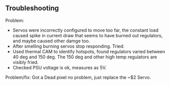 

## Troubleshooting

Problem: 
- Servos were incorrectly configured to move too far, the constant load caused spike in current draw that seems to have burned out regulators, and maybe caused other damge too.
- After smelling burning servos stop responding.
Tried:
- Used thermal CAM to identify hotspots, found regulators varied between 40 deg and 150 deg.  The 150 deg and other high temp regulators are visibly fried.
- Checked PSU voltage is ok, measures as 5V.

Problem/fix: Got a Dead pixel no problem, just replace the ~$2 Servo.

 